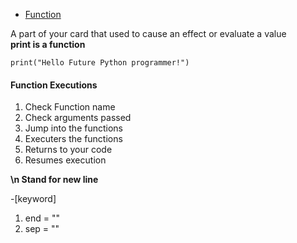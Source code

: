 - [Function](#Function)   
 
A part of your card that used to cause an effect or evaluate a value   
**print is a function**
```` 
print("Hello Future Python programmer!")  

````
#### Function Executions  
1. Check Function name   
2. Check arguments passed   
3. Jump into the functions  
4. Executers the functions  
5. Returns to your code  
6. Resumes  execution    
    
**\n Stand for new line**  



  -[keyword]
  1. end = ""   
  2. sep = ""   